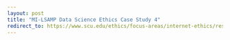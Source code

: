 ```yaml
---
layout: post
title: "MI-LSAMP Data Science Ethics Case Study 4"
redirect_to: https://www.scu.edu/ethics/focus-areas/internet-ethics/resources/students-and-sensors-data-education-privacy-and-research/
---
```

